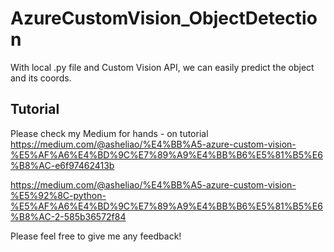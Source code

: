 # AzureCustomVision_ObjectDetection
With local .py file and Custom Vision API, we can easily predict the object and its coords.

## Tutorial
Please check my Medium for hands - on tutorial <br>
https://medium.com/@asheliao/%E4%BB%A5-azure-custom-vision-%E5%AF%A6%E4%BD%9C%E7%89%A9%E4%BB%B6%E5%81%B5%E6%B8%AC-e6f97462413b  

https://medium.com/@asheliao/%E4%BB%A5-azure-custom-vision-%E5%92%8C-python-%E5%AF%A6%E4%BD%9C%E7%89%A9%E4%BB%B6%E5%81%B5%E6%B8%AC-2-585b36572f84

Please feel free to give me any feedback!
